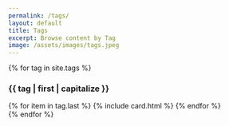 ```yaml
---
permalink: /tags/
layout: default
title: Tags
excerpt: Browse content by Tag
image: /assets/images/tags.jpeg
---
```

<!-- Content -->
<main class="p-3" aria-label="Content">
    <section class="container">
    {% for tag in site.tags %}
        <h3 id="{{ tag | first | slugify }}" class="border-bottom py-2 mb-3">{{ tag | first | capitalize }}</h3>
        <div class="row row-cols-1 row-cols-md-3">
            {% for item in tag.last %}
            {% include card.html %}
            {% endfor %}
        </div>
    {% endfor %}
    </section>
</main>